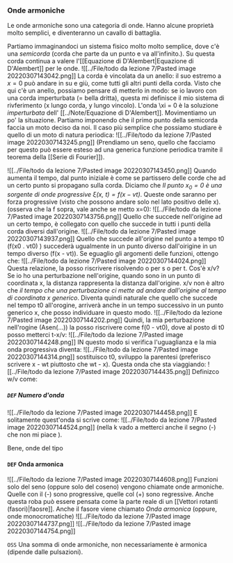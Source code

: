 ### Onde armoniche
Le onde armoniche sono una categoria di onde. Hanno alcune proprietà molto semplici, e diventeranno un cavallo di battaglia.

Partiamo immaginandoci un sistema fisico molto molto semplice, dove c'è una _semicorda_ (corda che parte da un punto e va all'infinito.). Su questa corda continua a valere l'[[Equazione di D'Alembert|Equazione di D'Alembert]] per le onde.
![[../File/todo da lezione 7/Pasted image 20220307143042.png]]
La corda è vincolata da un anello: il suo estremo a $x=0$ può andare in su e giù, come tutti gli altri punti della corda. Visto che qui c'è un anello, possiamo pensare di metterlo in modo: se io lavoro con una corda imperturbata (= bella dritta), questa mi definisce il mio sistema di rivferimento (x lungo corda, y lungo vincolo). L'onda \xi = 0 è la soluzione _imperturbata_ dell' [[../Note/Equazione di D'Alembert]].
Movimentiamo un po' la situazione. Partiamo imponendo che il primo punto della semicorda faccia un moto deciso da noi. Il caso più semplice che possiamo studiare è quello di un moto di natura periodica:
![[../File/todo da lezione 7/Pasted image 20220307143245.png]]
(Prendiamo un seno, quello che facciamo per questo può essere esteso ad una generica funzione periodica tramite il teorema della [[Serie di Fourier]]).

![[../File/todo da lezione 7/Pasted image 20220307143450.png]]
Quando aumenta il tempo, dal punto iniziale è come se partissero delle corde che ad un certo punto si propagano sulla corda. Diciamo che _Il punto $x_0 = 0$ è una sorgente di onde progressive $\xi(x,\ t)= f(x - vt)$_. Queste onde saranno per forza progressive (visto che possono andare solo nel lato positivo delle x).
(osserva che la f sopra, vale anche se metto x=0):
![[../File/todo da lezione 7/Pasted image 20220307143756.png]]
Quello che succede nell'origine ad un certo tempo, è collegato con quello che succede in tutti i punti della corda diversi dall'origine.
![[../File/todo da lezione 7/Pasted image 20220307143937.png]]
Quello che succede all'origine nel punto a tempo t0 (f(x0 . vt0) ) succederà ugualmente in un punto diverso dall'oirigine in un tempo diverso (f(x - vt)).
Se eguaglio gli argomenti delle funzioni, ottengo che:
![[../File/todo da lezione 7/Pasted image 20220307144024.png]]
Questa relazione, la posso riscrivere risolvendo o per s o per t.
Cos'è x/v?
Se io ho una perturbazione nell'origine, quando sono in un punto di coordinata x, la distanza rappresenta la distanza dall'origine. x/v non è altro che _il tempo che una perturbazione ci mette ad andare dall'origine al tempo di coordinata x generico_.
Diventa quindi naturale che quello che succede nel tempo t0 all'orogine, arriverà anche in un tempo successivo in un punto generico x, che posso individuare in questo modo.
![[../File/todo da lezione 7/Pasted image 20220307144202.png]]
Quindi, la mia perturbazione nell'rogine (Asen(...)) la posso riscrivere come f(0 - vt0), dove al posto di t0 posso metterci t-x/v:
![[../File/todo da lezione 7/Pasted image 20220307144248.png]]
IN questo modo si verifica l'uguaglianza e la mia onda progressiva diventa:
![[../File/todo da lezione 7/Pasted image 20220307144314.png]]
sostituisco t0, sviluppo la parentesi (preferisco scrivere x - wt piuttosto che wt - x). 
Questa onda che sta viaggiando:
![[../File/todo da lezione 7/Pasted image 20220307144435.png]]
Definizco w/v come:
##### `DEF` Numero d'onda
![[../File/todo da lezione 7/Pasted image 20220307144458.png]]
E solitamente quest'onda si scrive come:
![[../File/todo da lezione 7/Pasted image 20220307144524.png]]
(nella k vado a metterci anche il segno (-) che non mi piace ).

Bene, onde del tipo
#### `DEF` Onda armonica
![[../File/todo da lezione 7/Pasted image 20220307144608.png]]
Funzioni solo del seno (oppure solo del coseno)
vengono chiamate onde armoniche.
Quelle con il (-) sono progressive, quelle col (+) sono regressive.
Anche questa roba può essere pensata come la parte reale di un [[Vettori rotanti (fasori)|faosre]]. Anche il fasore viene chiamato _Onda armonica_ (oppure, onde monocromatiche)
![[../File/todo da lezione 7/Pasted image 20220307144737.png]]
![[../File/todo da lezione 7/Pasted image 20220307144754.png]]

`OSS` Una somma di onde armoniche, non necessariamente è armonica (dipende dalle pulsazioni).